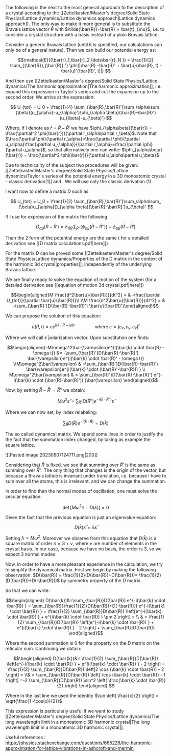 The following is the next to the most general approach to the description of a crystal according to the [[Zettelkasten/Master's degree/Solid State Physics/Lattice dynamics/Lattice dynamics approach|Lattice dynamics approach]].
The only way to make it more general is to substitute the Bravais lattice vector $\bar{R}$ with $\tilde{\bar{R}}=\bar{R} + \bar{t}_{\nu}$,  i.e. to consider a crystal structure with a basis instead of a plain Bravais lattice. 

Consider a generic Bravais lattice (until it is specified, our calculations can only be of a general nature). 
Then we can build our potential energy as:

$$\mathcal{E}({\bar{r}_1,\bar{r}_2,\dots\bar{r}_N })  = \frac{1}{2} \sum_{{\bar{R}},{\bar{R}} '} \phi(|\bar{R} -\bar{R}' + \bar{u}(\bar{R}, t) - \bar{u}'(\bar{R}', t)|) $$

And then use [[Zettelkasten/Master's degree/Solid State Physics/Lattice dynamics/The harmonic approximation|The harmonic approximation]], i.e. expand this expression in Taylor's series and cut the expansion up to the second order.
We arrive at the expression:

$$ U_{tot} = U_0 + \frac{1}{4} \sum_{\bar{R},\bar{R}'}\sum_\alpha\sum_ {\beta}(u_{\alpha}-u_{\alpha}')\phi_{\alpha \beta}(\bar{R}-\bar{R}')(u_{\beta}-u_{\beta}') $$

Where, if I denote as $\bar{r}= \bar{R}-\bar{R}'$ we have $\phi_{\alpha\beta}(\bar{r}) = \frac{\partial^2 \phi(\bar{r})}{\partial r_\alpha\partial r_\beta}$.
Note that $\frac{\partial \phi}{\partial r_\alpha}=\frac{\partial \phi}{\partial u_\alpha}\frac{\partial u_{\alpha}}{\partial r_\alpha}=\frac{\partial \phi}{\partial u_\alpha}$, so that alternatively one can write: $\phi_{\alpha\beta}(\bar{r}) = \frac{\partial^2 \phi(\bar{r})}{\partial u_\alpha\partial u_\beta}$


Due to technicality of the subject two procedures will be given:  [[Zettelkasten/Master's degree/Solid State Physics/Lattice dynamics/Taylor's series of the potential energy in a 3D monoatomic crystal - classic derivation|1]] and  . We will use only the classic derivation (1)

I want now to define a matrix $D$ such as

$$ U_{tot} = U_0 + \frac{1}{2} \sum_{\bar{R},\bar{R}'}\sum_\alpha\sum_ {\beta}u_{\alpha}D_{\alpha \beta}(\bar{R}-\bar{R}')u_{\beta}'  $$

If I use for expression of the matrix the following

$$D_{\alpha \beta}(\bar{R}-\bar{R}')  =\delta_{\bar{R}\bar{R}'} \sum_{\bar{R}''} \left( \phi_{\alpha \beta}(\bar{R}-\bar{R}'')\right) -\phi_{\alpha \beta}(\bar{R}-\bar{R}')$$

Then the 2 form of the potential energy are the same ( for a detailed derivation see [[D matrix calculations.pdf|here]])

For the matrix $D$ can be proved some [[Zettelkasten/Master's degree/Solid State Physics/Lattice dynamics/Properties of the D matrix in the context of the harmonic 3d crystal|properties]], independently of the underlying Bravais lattice.

We are finally ready to solve the equation of motion of the system (for a detailed derivation see [[equation of motion 3d crystal.pdf|here]])

$$\begin{aligned}M \frac{d^2\bar{u}(\bar{R})}{dt^2} = & -\frac{\partial U_{tot}}{\partial \bar{u}(\bar{R})}\\ \\M \frac{d^2\bar{u}(\bar{R})}{dt^2} = & -\sum_{\bar{R}'}D(\bar{R}-\bar{R}') \bar{u}(\bar{R}')\end{aligned}$$

We can propose the solution of this equation:

$$\bar{u}(\bar{R},t) = \bar{\varepsilon}e^{i(\bar{k} \cdot \bar{R} - \omega t)}  \qquad\qquad  \text{where}\ \bar{\varepsilon}=(\varepsilon_x,\varepsilon_y,\varepsilon_z)^t $$

Where we will call $\bar{\varepsilon}$ polarization vector. 
Upon substitution one finds:

$$\begin{aligned}-M\omega^2\bar{\varepsilon}e^{i(\bar{k} \cdot \bar{R} - \omega t)} &= -\sum_{\bar{R}'}D(\bar{R}-\bar{R}') \bar{\varepsilon}e^{i(\bar{k} \cdot \bar{R}' - \omega t)} \\M\omega^2\bar{\varepsilon} & =\sum_{\bar{R}'}D(\bar{R}-\bar{R}') \bar{\varepsilon}e^{i(\bar{k} \cdot (\bar{R}'-\bar{R})) } \\ M\omega^2\bar{\varepsilon} & = \sum_{\bar{R}'}D(\bar{R}-\bar{R}') e^{-i(\bar{k} \cdot (\bar{R}-\bar{R}')) }\bar{\varepsilon} \end{aligned}$$

Now, by setting $\bar{R}-\bar{R}' = \bar{R}''$ we obtain:

$$M\omega^2\bar{\varepsilon} =\sum_{\bar{R}''}D(\bar{R}'') e^{-i(\bar{k} \cdot \bar{R}'') }\bar{\varepsilon} $$

Where we can now set, by index relabeling:

$$\sum_{\bar{R}}D(\bar{R}) e^{-i(\bar{k} \cdot \bar{R}) } = D(\bar{k})$$

The so called dynamical matrix.
We spend some lines in order to justify the the fact that the summation index changed, by taking as example the square lattice.

![[Pasted image 20230907124711.png|200]]

Considering that $\bar{R}$ is fixed. we see that summing over $\bar{R}'$ is the same as summing over $\bar{R}''$. The only thing that changes is the origin of the vector, but because a Bravais lattice is invariant under translation, i.e. because I have to sum over all the atoms, this is irrelevant, and we can change the summation.  

In order to find then the normal modes of oscillation, one must solve the secular equation:

$$\det\left[M\omega^2\mathbb{1}-D(\bar{k})\right] =0$$

Given the fact that the previous equation is just an eigenvalue equation:

$$D(\bar{k})\bar{\varepsilon} = \lambda\bar{\varepsilon}  $$

Setting $\lambda = M\omega^2$. Moreover we observe from this equation that $D(\bar{k})$ is a square matrix of order $n=3+\nu$, where $\nu$ are number of elements in the crystal basis. In our case, because we have no basis, the order is 3, so we expect 3 normal modes

Now, in order to have a more pleasant experience in the calculation, we try to simplify the dynamical matrix.
First we begin by making the following observation: $D(\bar{R}) = \frac{1}{2}(D(\bar{R})+D(\bar{R}))= \frac{1}{2}(D(\bar{R})+D(-\bar{R}))$ by symmetry property of the $D$ matrix.

So that we can write:

$$\begin{aligned} D(\bar{k})&=\sum_{\bar{R}}D(\bar{R}) e^{-i(\bar{k} \cdot \bar{R}) } = \sum_{\bar{R}}\frac{1}{2}(D(\bar{R})+D(-\bar{R})) e^{-i(\bar{k} \cdot \bar{R}) } = \frac{1}{2} \sum_{\bar{R}}D(\bar{R}) \left[e^{-i(\bar{k} \cdot \bar{R}) } + e^{i(\bar{k} \cdot \bar{R}) } \pm 2 \right] = \\ & =  \frac{1}{2} \sum_{\bar{R}}D(\bar{R}) \left[e^{-i(\bar{k} \cdot \bar{R}) } + e^{i(\bar{k} \cdot \bar{R}) } - 2 \right] + \sum_{\bar{R}}D(\bar{R}) \end{aligned}$$

Where the second summation is $0$ for the property on the $D$ matrix on the reticular sum.
Continuing we obtain:

$$\begin{aligned}  D(\bar{k})&= \frac{1}{2} \sum_{\bar{R}}D(\bar{R}) \left[e^{-i(\bar{k} \cdot \bar{R}) } + e^{i(\bar{k} \cdot \bar{R}) } - 2 \right] = \frac{1}{2} \sum_{\bar{R}}D(\bar{R}) \left[2 \cos (\bar{k} \cdot \bar{R}) - 2 \right] = \\& =  \sum_{\bar{R}}D(\bar{R}) \left[ \cos (\bar{k} \cdot \bar{R}) - 1 \right] =-2 \sum_{\bar{R}}D(\bar{R}) \sin^2 \left( \frac{\bar{k} \cdot \bar{R}}{2} \right) \end{aligned} $$

Where in the last line we used the identity $\sin \left( \frac{x}{2} \right) = \sqrt{\frac{1 -\cos(x)}{2}}$

This expression is particularly useful if we want to study [[Zettelkasten/Master's degree/Solid State Physics/Lattice dynamics/The long wavelength limit in a monoatomic 3D harmonic crystal|The long wavelength limit in a monoatomic 3D harmonic crystal]].

Useful references : https://physics.stackexchange.com/questions/665226/the-harmonic-approximation-for-lattice-vibrations-in-ashcroft-and-mermin
